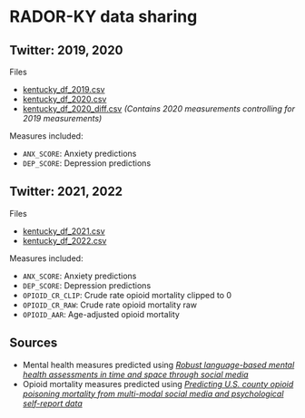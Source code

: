 # RADOR-KY data sharing

## Twitter: 2019, 2020
Files
* [kentucky_df_2019.csv]()
* [kentucky_df_2020.csv]()
* [kentucky_df_2020_diff.csv]() *(Contains 2020 measurements controlling for 2019 measurements)*

Measures included:
- `ANX_SCORE`: Anxiety predictions
- `DEP_SCORE`: Depression predictions

## Twitter: 2021, 2022
Files
* [kentucky_df_2021.csv]()
* [kentucky_df_2022.csv]()

Measures included:
- `ANX_SCORE`: Anxiety predictions 
- `DEP_SCORE`: Depression predictions
- `OPIOID_CR_CLIP`: Crude rate opioid mortality clipped to 0 
- `OPIOID_CR_RAW`: Crude rate opioid mortality raw
- `OPIOID_AAR`: Age-adjusted opioid mortality


## Sources

* Mental health measures predicted using *[Robust language-based mental health assessments in time and space through social media
](https://www.nature.com/articles/s41746-024-01100-0)*
* Opioid mortality measures predicted using *[Predicting U.S. county opioid poisoning mortality from multi-modal social media and psychological self-report data
](https://www.nature.com/articles/s41598-023-34468-2)*
